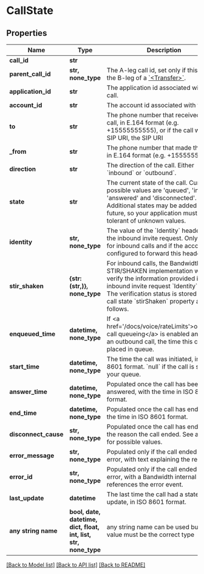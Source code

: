 # CallState


## Properties
Name | Type | Description | Notes
------------ | ------------- | ------------- | -------------
**call_id** | **str** |  | [optional] 
**parent_call_id** | **str, none_type** | The A-leg call id, set only if this call is the B-leg of a [&#x60;&lt;Transfer&gt;&#x60;](/docs/voice/bxml/transfer). | [optional] 
**application_id** | **str** | The application id associated  with the call. | [optional] 
**account_id** | **str** | The account id associated with the call. | [optional] 
**to** | **str** | The phone number that received the call, in E.164 format (e.g. +15555555555), or if the call was to a SIP URI, the SIP URI | [optional] 
**_from** | **str** | The phone number that made the call, in E.164 format (e.g. +15555555555). | [optional] 
**direction** | **str** | The direction of the call. Either &#x60;inbound&#x60; or &#x60;outbound&#x60;. | [optional] 
**state** | **str** | The current state of the call. Current possible values are &#39;queued&#39;, &#39;initiated&#39;, &#39;answered&#39; and &#39;disconnected&#39;. Additional states may be added in the future, so your application must be tolerant of unknown values. | [optional] 
**identity** | **str, none_type** | The value of the &#x60;Identity&#x60; header from the inbound invite request. Only present for inbound calls and if the account is configured to forward this header. | [optional] 
**stir_shaken** | **{str: (str,)}, none_type** | For inbound calls, the Bandwidth STIR/SHAKEN implementation will verify the information provided in the inbound invite request &#x60;Identity&#x60; header. The verification status is stored in the call state &#x60;stirShaken&#x60; property as follows.  | Property          | Description | |:------------------|:------------| | verstat | (optional) The verification status indicating whether the verification was successful or not. Possible values are &#x60;TN-Verification-Passed&#x60; or &#x60;TN-Verification-Failed&#x60;. | | attestationIndicator | (optional) The attestation level verified by Bandwidth. Possible values are &#x60;A&#x60; (full), &#x60;B&#x60; (partial) or &#x60;C&#x60; (gateway). | | originatingId | (optional) A unique origination identifier. |  More information: [Understanding STIR/SHAKEN](https://www.bandwidth.com/regulations/stir-shaken)  | [optional] 
**enqueued_time** | **datetime, none_type** | If &lt;a href&#x3D;&#39;/docs/voice/rateLimits&#39;&gt;outbound call queueing&lt;/a&gt; is enabled and this is an outbound call, the time this call was placed in queue. | [optional] 
**start_time** | **datetime, none_type** | The time the call was initiated, in ISO 8601 format. &#x60;null&#x60; if the call is still in your queue. | [optional] 
**answer_time** | **datetime, none_type** | Populated once the call has been answered, with the time in ISO 8601 format. | [optional] 
**end_time** | **datetime, none_type** | Populated once the call has ended, with the time in ISO 8601 format. | [optional] 
**disconnect_cause** | **str, none_type** | Populated once the call has ended, with the reason the call ended. See above for possible values. | [optional] 
**error_message** | **str, none_type** | Populated only if the call ended with an error, with text explaining the reason. | [optional] 
**error_id** | **str, none_type** | Populated only if the call ended with an error, with a Bandwidth internal id that references the error event. | [optional] 
**last_update** | **datetime** | The last time the call had a state update, in ISO 8601 format. | [optional] 
**any string name** | **bool, date, datetime, dict, float, int, list, str, none_type** | any string name can be used but the value must be the correct type | [optional]

[[Back to Model list]](../README.md#documentation-for-models) [[Back to API list]](../README.md#documentation-for-api-endpoints) [[Back to README]](../README.md)


